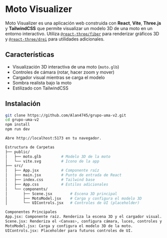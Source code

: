 # Moto Visualizer

Moto Visualizer es una aplicación web construida con **React**, **Vite**, **Three.js** y **TailwindCSS** que permite visualizar un modelo 3D de una moto en un entorno interactivo. Utiliza [`@react-three/fiber`](https://docs.pmnd.rs/react-three-fiber/getting-started/introduction) para renderizar gráficos 3D y [`@react-three/drei`](https://docs.pmnd.rs/react-three-drei/introduction) para utilidades adicionales.


## Características

- Visualización 3D interactiva de una moto (`moto.glb`)
- Controles de cámara (rotar, hacer zoom y mover)
- Cargador visual mientras se carga el modelo
- Sombra realista bajo la moto
- Estilizado con TailwindCSS

## Instalación

```sh
git clone https://github.com/Alan4745/grupo-uma-v2.git
cd grupo-uma-v2
npm install
npm run dev

Abre http://localhost:5173 en tu navegador.

Estructura de Carpetas
├── public/
│   ├── moto.glb         # Modelo 3D de la moto
│   └── vite.svg         # Icono de la app
├── src/
│   ├── App.jsx          # Componente raíz
│   ├── main.jsx         # Punto de entrada de React
│   ├── index.css        # Tailwind base
│   ├── App.css          # Estilos adicionales
│   └── components/
│       ├── Scene.jsx        # Escena 3D principal
│       ├── MotoModel.jsx    # Carga y configura el modelo 3D
│       └── UIControls.jsx   # Controles de UI (placeholder)

Componentes Principales
App.jsx: Componente raíz. Renderiza la escena 3D y el cargador visual.
Scene.jsx: Renderiza el <Canvas>, configura cámara, luces, controles y entorno.
MotoModel.jsx: Carga y configura el modelo 3D de la moto.
UIControls.jsx: Placeholder para futuros controles de UI.